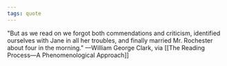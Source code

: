 ```yaml
---
tags: quote 
---
```


"But as we read on we forgot both commendations and criticism, identified ourselves with Jane in all her troubles, and finally married Mr. Rochester about four in the morning." —William George Clark, via [[The Reading Process—A Phenomenological Approach]]